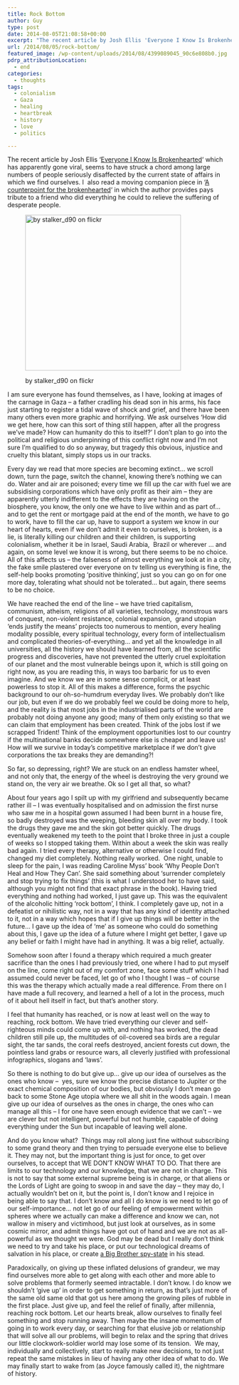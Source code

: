 ```yaml
---
title: Rock Bottom
author: Guy
type: post
date: 2014-08-05T21:08:58+00:00
excerpt: "The recent article by Josh Ellis 'Everyone I Know Is Brokenhearted' which has apparently gone viral, seems to have struck a chord among large numbers of people seriously disaffected by the current state of affairs in which we find ourselves. I  also read a moving companion piece in 'A counterpoint for the brokenhearted' in which the author provides pays tribute to a friend who did everything he could to relieve the suffering of desperate people."
url: /2014/08/05/rock-bottom/
featured_image: /wp-content/uploads/2014/08/4399089045_90c6e808b0.jpg
pdrp_attributionLocation:
  - end
categories:
  - thoughts
tags:
  - colonialism
  - Gaza
  - healing
  - heartbreak
  - history
  - love
  - politics

---
```

The recent article by Josh Ellis &#8216;<a title="Everyone I Know Is Brokenhearted" href="http://zenarchery.com/2014/08/everyone-i-know-is-brokenhearted/" target="_blank">Everyone I Know Is Brokenhearted</a>&#8216; which has apparently gone viral, seems to have struck a chord among large numbers of people seriously disaffected by the current state of affairs in which we find ourselves. I  also read a moving companion piece in &#8216;<a title="A counterpoint for the brokenhearted" href="https://web.archive.org/web/20150610031801/http://www.p-ced.com/1/node/322" target="_blank">A counterpoint for the brokenhearted</a>&#8216; in which the author provides pays tribute to a friend who did everything he could to relieve the suffering of desperate people.<figure style="width: 350px" class="wp-caption alignright">

<img src="https://farm5.staticflickr.com/4072/4399089045_90c6e808b0.jpg" alt="by stalker_d90 on flickr" width="350" /><figcaption class="wp-caption-text">by stalker_d90 on flickr</figcaption></figure> 

I am sure everyone has found themselves, as I have, looking at images of the carnage in Gaza &#8211; a father cradling his dead son in his arms, his face just starting to register a tidal wave of shock and grief, and there have been many others even more graphic and horrifying. We ask ourselves &#8216;How did we get here, how can this sort of thing still happen, after all the progress we&#8217;ve made? How can humanity do this to itself?&#8217; I don&#8217;t plan to go into the political and religious underpinning of this conflict right now and I&#8217;m not sure I&#8217;m qualified to do so anyway, but tragedy this obvious, injustice and cruelty this blatant, simply stops us in our tracks.

Every day we read that more species are becoming extinct&#8230; we scroll down, turn the page, switch the channel, knowing there&#8217;s nothing we can do. Water and air are poisoned; every time we fill up the car with fuel we are subsidising corporations which have only profit as their aim &#8211; they are apparently utterly indifferent to the effects they are having on the biosphere, you know, the only one we have to live within and as part of&#8230; and to get the rent or mortgage paid at the end of the month, we have to go to work, have to fill the car up, have to support a system we know in our heart of hearts, even if we don&#8217;t admit it even to ourselves, is broken, is a lie, is literally killing our children and their children, is supporting colonialism, whether it be in Israel, Saudi Arabia,  Brazil or wherever &#8230; and again, on some level we know it is wrong, but there seems to be no choice. All of this affects us &#8211; the falseness of almost everything we look at in a city, the fake smile plastered over everyone on tv telling us everything is fine, the self-help books promoting &#8216;positive thinking&#8217;, just so you can go on for one more day, tolerating what should not be tolerated&#8230; but again, there seems to be no choice.

We have reached the end of the line &#8211; we have tried capitalism, communism, atheism, religions of all varieties, technology, monstrous wars of conquest, non-violent resistance, colonial expansion,  grand utopian &#8216;ends justify the means&#8217; projects too numerous to mention, every healing modality possible, every spiritual technology, every form of intellectualism and complicated theories-of-everything&#8230; and yet all the knowledge in all universities, all the history we should have learned from, all the scientific progress and discoveries, have not prevented the utterly cruel exploitation of our planet and the most vulnerable beings upon it, which is still going on right now, as you are reading this, in ways too barbaric for us to even imagine. And we know we are in some sense complicit, or at least powerless to stop it. All of this makes a difference, forms the psychic background to our oh-so-humdrum everyday lives. We probably don&#8217;t like our job, but even if we do we probably feel we could be doing more to help, and the reality is that most jobs in the industrialised parts of the world are probably not doing anyone any good; many of them only existing so that we can claim that employment has been created. Think of the jobs lost if we scrapped Trident! Think of the employment opportunities lost to our country if the multinational banks decide somewhere else is cheaper and leave us! How will we survive in today&#8217;s competitive marketplace if we don&#8217;t give corporations the tax breaks they are demanding?!

So far, so depressing, right? We are stuck on an endless hamster wheel, and not only that, the energy of the wheel is destroying the very ground we stand on, the very air we breathe. Ok so I get all that, so what?

About four years ago I spilt up with my girlfriend and subsequently became rather ill &#8211; I was eventually hospitalised and on admission the first nurse who saw me in a hospital gown assumed I had been burnt in a house fire, so badly destroyed was the weeping, bleeding skin all over my body. I took the drugs they gave me and the skin got better quickly. The drugs eventually weakened my teeth to the point that I broke three in just a couple of weeks so I stopped taking them. Within about a week the skin was really bad again. I tried every therapy, alternative or otherwise I could find, changed my diet completely. Nothing really worked.  One night, unable to sleep for the pain, I was reading Caroline Myss&#8217; book &#8216;Why People Don&#8217;t Heal and How They Can&#8217;. She said something about &#8216;surrender completely and stop trying to fix things&#8217; (this is what I understood her to have said, although you might not find that exact phrase in the book). <span class="pullquote">Having tried everything and nothing had worked, I just gave up. This was the equivalent of the alcoholic hitting &#8216;rock bottom&#8217;</span>, I think. I completely gave up, not in a defeatist or nihilistic way, not in a way that has any kind of identity attached to it, not in a way which hopes that if I give up things will be better in the future&#8230; I gave up the idea of &#8216;me&#8217; as someone who could do something about this, I gave up the idea of a future where I might get better, I gave up any belief or faith I might have had in anything. It was a big relief, actually.

Somehow soon after I found a therapy which required a much greater sacrifice than the ones I had previously tried, one where I had to put myself on the line, come right out of my comfort zone, face some stuff which I had assumed could never be faced, let go of who I thought I was &#8211; of course this was the therapy which actually made a real difference. From there on I have made a full recovery, and learned a hell of a lot in the process, much of it about hell itself in fact, but that&#8217;s another story.

I feel that humanity has reached, or is now at least well on the way to reaching, rock bottom. We have tried everything our clever and self-righteous minds could come up with, and nothing has worked, the dead children still pile up, the multitudes of oil-covered sea birds are a regular sight, the tar sands, the coral reefs destroyed, ancient forests cut down, the pointless land grabs or resource wars, all cleverly justified with professional infographics, slogans and &#8216;laws&#8217;.

So there is nothing to do but give up&#8230; give up our idea of ourselves as the ones who know &#8211;  yes, sure we know the precise distance to Jupiter or the exact chemical composition of our bodies, but obviously I don&#8217;t mean go back to some Stone Age utopia where we all shit in the woods again. I mean give up our idea of ourselves as the ones in charge, the ones who can manage all this &#8211; I for one have seen enough evidence that we can&#8217;t &#8211; we are clever but not intelligent, powerful but not humble, capable of doing everything under the Sun but incapable of leaving well alone.

And do you know what?  Things may roll along just fine without subscribing to some grand theory and then trying to persuade everyone else to believe it. They may not, but <span class="pullquote">the important thing is just for once, to get over ourselves, to accept that WE DON&#8217;T KNOW WHAT TO DO.</span> That there are limits to our technology and our knowledge, that we are not in charge. This is not to say that some external supreme being is in charge, or that aliens or the Lords of Light are going to swoop in and save the day &#8211; they may do, I actually wouldn&#8217;t bet on it, but the point is, I don&#8217;t know and I rejoice in being able to say that. I don&#8217;t know and all I do know is we need to let go of our self-importance&#8230; not let go of our feeling of empowerment within spheres where we actually can make a difference and know we can, not wallow in misery and victimhood, but just look at ourselves, as in some cosmic mirror, and admit things have got out of hand and we are not as all-powerful as we thought we were. God may be dead but I really don&#8217;t think we need to try and take his place, or put our technological dreams of salvation in his place, or create <a title="Big Brother is the Reincarnation of God" href="https://2018.guyjames.com/big-brother-is-the-reincarnation-of-god/" target="_blank">a Big Brother spy-state</a> in his stead.

Paradoxically, on giving up these inflated delusions of grandeur, we may find ourselves more able to get along with each other and more able to solve problems that formerly seemed intractable. I don&#8217;t know. I do know we shouldn&#8217;t &#8216;give up&#8217; in order to get something in return, as that&#8217;s just more of the same old same old that got us here among the growing piles of rubble in the first place. Just give up, and feel the relief of finally, after millennia, reaching rock bottom. Let our hearts break, allow ourselves to finally feel something and stop running away. Then maybe the insane momentum of going in to work every day, or searching for that elusive job or relationship that will solve all our problems, will begin to relax and the spring that drives our little clockwork-soldier world may lose some of its tension.  We may, individually and collectively, start to really make new decisions, to not just repeat the same mistakes in lieu of having any other idea of what to do. We may finally start to wake from (as Joyce famously called it), the nightmare of history.

&nbsp;

&nbsp;